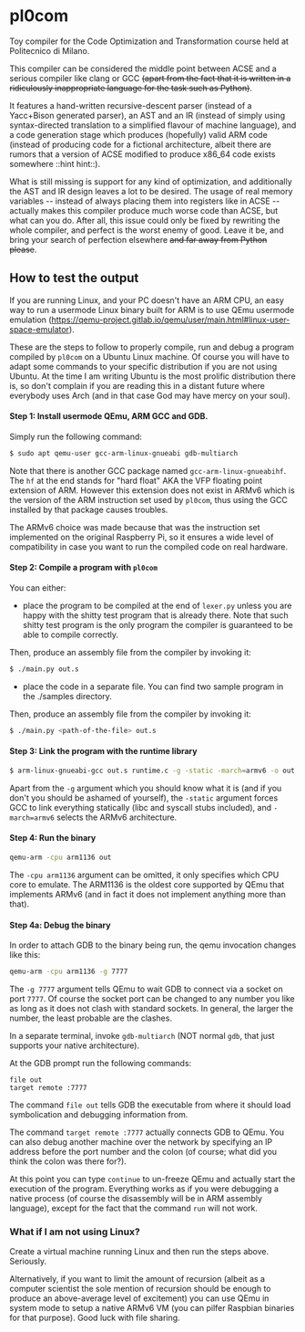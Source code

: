 # pl0com

Toy compiler for the Code Optimization and Transformation course held at
Politecnico di Milano.

This compiler can be considered the middle point between ACSE and a serious
compiler like clang or GCC ~~(apart from the fact that it is written in a
ridiculously inappropriate language for the task such as Python)~~.

It features a hand-written recursive-descent parser (instead of a Yacc+Bison
generated parser), an AST and an IR (instead of simply using syntax-directed
translation to a simplified flavour of machine language), and a code
generation stage which produces (hopefully) valid ARM code (instead of producing
code for a fictional architecture, albeit there are rumors that a version of
ACSE modified to produce x86_64 code exists somewhere ::hint hint::).

What is still missing is support for any kind of optimization, and additionally
the AST and IR design leaves a lot to be desired. The usage of real memory
variables -- instead of always placing them into registers like in ACSE --
actually makes this compiler produce much worse code than ACSE, but what can
you do. After all, this issue could only be fixed by rewriting the whole
compiler, and perfect is the worst enemy of good. Leave it be, and bring your
search of perfection elsewhere ~~and far away from Python please~~.

## How to test the output

If you are running Linux, and your PC doesn't have an ARM CPU, an easy way to
run a usermode Linux binary built for ARM is to use QEmu usermode emulation
(https://qemu-project.gitlab.io/qemu/user/main.html#linux-user-space-emulator).

These are the steps to follow to properly compile, run and debug a program
compiled by `pl0com` on a Ubuntu Linux machine. Of course you will have to
adapt some commands to your specific distribution if you are not using Ubuntu.
At the time I am writing Ubuntu is the most prolific distribution there is,
so don't complain if you are reading this in a distant future where everybody
uses Arch (and in that case God may have mercy on your soul).

#### Step 1: Install usermode QEmu, ARM GCC and GDB.

Simply run the following command:

```sh
$ sudo apt qemu-user gcc-arm-linux-gnueabi gdb-multiarch
```

Note that there is another GCC package named `gcc-arm-linux-gnueabihf`. The
`hf` at the end stands for "hard float" AKA the VFP floating point extension
of ARM. However this extension does not exist in ARMv6 which is the version
of the ARM instruction set used by `pl0com`, thus using the GCC installed by
that package causes troubles.

The ARMv6 choice was made because that was the instruction set implemented on
the original Raspberry Pi, so it ensures a wide level of compatibility in case
you want to run the compiled code on real hardware.

#### Step 2: Compile a program with `pl0com`

You can either:

+ place the program to be compiled at the end of `lexer.py` unless you
are happy with the shitty test program that is already there. Note that such
shitty test program is the only program the compiler is guaranteed to
be able to compile correctly.

Then, produce an assembly file from the compiler by invoking it:

```sh
$ ./main.py out.s
```

+ place the code in a separate file. You can find two sample program in
the ./samples directory.

Then, produce an assembly file from the compiler by invoking it:

```sh
$ ./main.py <path-of-the-file> out.s
```

#### Step 3: Link the program with the runtime library

```sh
$ arm-linux-gnueabi-gcc out.s runtime.c -g -static -march=armv6 -o out
```

Apart from the `-g` argument which you should know what it is (and if you don't
you should be ashamed of yourself), the `-static` argument forces GCC to link
everything statically (libc and syscall stubs included), and `-march=armv6`
selects the ARMv6 architecture.

#### Step 4: Run the binary

```sh
qemu-arm -cpu arm1136 out
```

The `-cpu arm1136` argument can be omitted, it only specifies which CPU core to
emulate. The ARM1136 is the oldest core supported by QEmu that implements ARMv6
(and in fact it does not implement anything more than that).

#### Step 4a: Debug the binary

In order to attach GDB to the binary being run, the qemu invocation changes like
this:

```sh
qemu-arm -cpu arm1136 -g 7777
```

The `-g 7777` argument tells QEmu to wait GDB to connect via a socket on port
`7777`. Of course the socket port can be changed to any number you like as long
as it does not clash with standard sockets. In general, the larger the number,
the least probable are the clashes.

In a separate terminal, invoke `gdb-multiarch` (NOT normal `gdb`, that just
supports your native architecture).

At the GDB prompt run the following commands:

```
file out
target remote :7777
```

The command `file out` tells GDB the executable from where it should load
symbolication and debugging information from.

The command `target remote :7777` actually connects GDB to QEmu. You can
also debug another machine over the network by specifying an IP address before
the port number and the colon (of course; what did you think the colon was
there for?).

At this point you can type `continue` to un-freeze QEmu and actually start
the execution of the program. Everything works as if you were debugging a
native process (of course the disassembly will be in ARM assembly language),
except for the fact that the command `run` will not work.

### What if I am not using Linux?

Create a virtual machine running Linux and then run the steps above.
Seriously.

Alternatively, if you want to limit the amount of recursion (albeit as a
computer scientist the sole mention of recursion should be enough to produce an
above-average level of excitement) you can use QEmu in system mode to setup a
native ARMv6 VM (you can pilfer Raspbian binaries for that purpose).
Good luck with file sharing.
